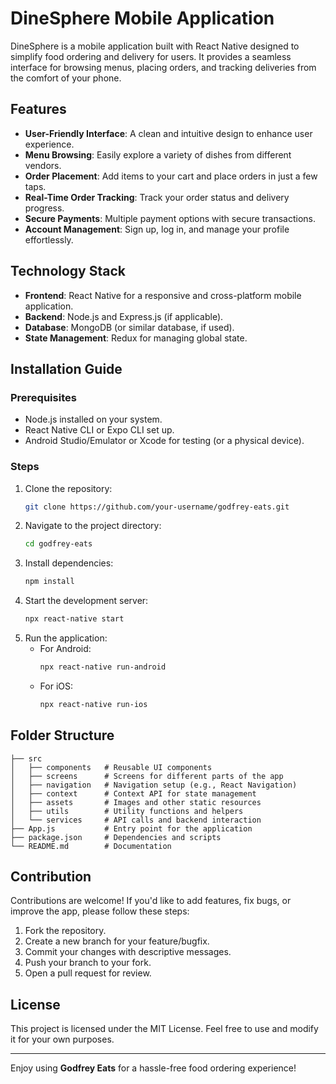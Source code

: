 #  DineSphere Mobile Application

DineSphere is a mobile application built with React Native designed to simplify food ordering and delivery for users. It provides a seamless interface for browsing menus, placing orders, and tracking deliveries from the comfort of your phone.

## Features

- **User-Friendly Interface**: A clean and intuitive design to enhance user experience.
- **Menu Browsing**: Easily explore a variety of dishes from different vendors.
- **Order Placement**: Add items to your cart and place orders in just a few taps.
- **Real-Time Order Tracking**: Track your order status and delivery progress.
- **Secure Payments**: Multiple payment options with secure transactions.
- **Account Management**: Sign up, log in, and manage your profile effortlessly.

## Technology Stack

- **Frontend**: React Native for a responsive and cross-platform mobile application.
- **Backend**: Node.js and Express.js (if applicable).
- **Database**: MongoDB (or similar database, if used).
- **State Management**: Redux for managing global state.

## Installation Guide

### Prerequisites

- Node.js installed on your system.
- React Native CLI or Expo CLI set up.
- Android Studio/Emulator or Xcode for testing (or a physical device).

### Steps

1. Clone the repository:
   ```bash
   git clone https://github.com/your-username/godfrey-eats.git
   ```
2. Navigate to the project directory:
   ```bash
   cd godfrey-eats
   ```
3. Install dependencies:
   ```bash
   npm install
   ```
4. Start the development server:
   ```bash
   npx react-native start
   ```
5. Run the application:
   - For Android:
     ```bash
     npx react-native run-android
     ```
   - For iOS:
     ```bash
     npx react-native run-ios
     ```

## Folder Structure

```plaintext
├── src
│   ├── components   # Reusable UI components
│   ├── screens      # Screens for different parts of the app
│   ├── navigation   # Navigation setup (e.g., React Navigation)
│   ├── context      # Context API for state management
│   ├── assets       # Images and other static resources
│   ├── utils        # Utility functions and helpers
│   └── services     # API calls and backend interaction
├── App.js           # Entry point for the application
├── package.json     # Dependencies and scripts
└── README.md        # Documentation
```

## Contribution

Contributions are welcome! If you'd like to add features, fix bugs, or improve the app, please follow these steps:

1. Fork the repository.
2. Create a new branch for your feature/bugfix.
3. Commit your changes with descriptive messages.
4. Push your branch to your fork.
5. Open a pull request for review.

## License

This project is licensed under the MIT License. Feel free to use and modify it for your own purposes.

---

Enjoy using **Godfrey Eats** for a hassle-free food ordering experience!
